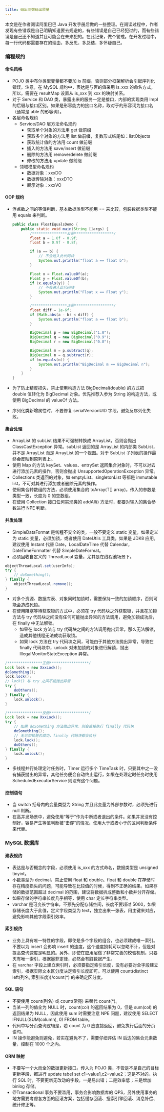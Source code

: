 ```yaml
---
title: 码出高效码出质量
---
```


本文是在作者阅读阿里巴巴 Java 开发手册后做的一些整理。在阅读过程中，作者发现有些错误是自己明确知道要去规避的，有些错误是自己已经犯过的，而有些错误是自己还不知道并且可能会在未来犯的。在此记录，做个警戒。在开发过程中，每一行代码都需要存在的理由，多反思，多总结，多怀疑自己。

### 编程规约

#### 命名风格

* POJO 类中布尔类型变量都不要加 is 前缀，否则部分框架解析会引起序列化错误。注意，在 MySQL 规约中，表达是与否的值采用 is_xxx 的命名方式，所以，需要在 resultMap 设置从 is_xxx 到 xxx 的映射关系。
* 对于 Service 和 DAO 类，暴露出来的服务一定是接口，内部的实现类用 Impl 的后缀与接口区别。如果是形容能力的接口名称，取对于的形容词为接口名（通常是 able 的形容词）。
* 各层命名规约
  * Service/DAO 层方法命名规约
    * 获取单个对象的方法用 get 做前缀
    * 获取多个对象的方法用 list 做前缀，复数形式结尾如：listObjects
    * 获取统计值的方法用 count 做前缀
    * 插入的方法用 save/insert 做前缀
    * 删除的方法用 remove/delete 做前缀
    * 修改的方法用 update 做前缀
  * 领域模型命名规约
    * 数据对象：xxxDO
    * 数据传输对象：xxxDTO
    * 展示对象：xxxVO

#### OOP 规约

* 浮点数之间的等值判断，基本数据类型不能用 == 来比较，包装数据类型不能用 equals 来判断。

  ```java
  public class FloatEqualsDemo {
      public static void main(String []args) {
          /****************反例******************/
          float a = 1.0f - 0.9f;
          float b = 0.9f - 0.8f;
  
          if (a == b) {
              // 不会进入此代码块
              System.out.println("float a == float b");
          }
  
          Float x = Float.valueOf(a);
          Float y = Float.valueOf(b);
          if (x.equals(y)) {
              // 不会进入此代码块
              System.out.println("Float x == Float y");
          }
  
          /****************正例******************/
          float diff = 1e-6f;
          if (Math.abs(a - b) < diff) {
              System.out.println("float a == float b");
          }
  
          BigDecimal p = new BigDecimal("1.0");
          BigDecimal q = new BigDecimal("0.9");
          BigDecimal r = new BigDecimal("0.8");
  
          BigDecimal m = p.subtract(q);
          BigDecimal n = q.subtract(r);
          if (m.equals(n)) {
              System.out.println("BigDecimal m == BigDecimal n");
          }
      }
  }
  ```

* 为了防止精度损失，禁止使用构造方法 BigDecimal(double) 的方式把 double 值转化为 BigDecimal 对象。优先推荐入参为 String 的构造方法，或使用 BigDecimal 的 valueOf 方法。

* 序列化类新增属性时，不要修复 serialVersionUID 字段，避免反序列化失败。

#### 集合处理

  * ArrayList 的 subList 结果不可强制转换成 ArrayList，否则会抛出 ClassCastException 异常。subList 返回的是 ArrayList  的内部类 SubList，并不是 ArrayList 而是 ArrayList 的一个视图。对于 SubList 子列表的操作最终会反映到原列表上。
  * 使用 Map 的方法 keySet、values、entrySet 返回集合对象时，不可以对去进行添加元素的操作，否则会抛出 UnsupportedOperationException 异常。
  * Collections 类返回的对象，如 emptyList、singletonList 等都是 immutable list，不可对其进行添加或者删除元素的操作。
  * 使用集合转数组的方法，必须使用集合的 toArray(T[] array)，传入的参数是类型一致，长度为 0 的空数组。
  * 在使用 Collection 接口任何实现类的 addAll() 方法时，都要对输入的集合参数进行 NPE 判断。

#### 并发处理

* SImpleDataFormat 是线程不安全的类，一般不要定义 static 变量，如果定义为 static 变量，必须加锁，或者使用 DateUtils 工具类。如果是 JDK8 应用，建议使用 Instant 代替 Date，LocalDateTime 代替 Calendar，DateTimeFormatter 代替 SimpleDateFormat。
* 必须回收自定义的 ThreadLocal 变量，尤其是在线程池场景下。

```java
objectThreadLocal.set(userInfo);
try {
    // doSomething();
} finally {
    objectThreadLocal.remove();
}
```

* 对多个资源、数据库表、对象同时加锁时，需要保持一致的加锁顺序，否则可能会造成死锁。
* 在使用阻塞等待获取锁的方式中，必须在 try 代码块之外获取锁，并且在加锁方法与 try 代码块之间没有任何可能抛出异常的方法调用，避免加锁成功后，在 finally 中无法解锁。
  * 如果在 lock 方法与 try 代码块之间的方法调用抛出异常，那么无法解锁，造成其他线程无法成功获取锁。
  * 如果 lock 方法在 try 代码块之间，可能由于其他方法抛出异常，导致在 finally 代码块中，unlock 对未加锁的对象进行解锁，抛出 IllegalMonitorStateException 异常。

```java
/****************正例******************/
Lock lock = new XxxLock();
doSomething();
lock.lock();
// lock() 与 try 之间不能抛出异常
try {
    doOthers();
} finally {
    lock.unlock();
}

/****************反例******************/
Lock lock = new XxxLock();
try {
    // 如果 doSomething 方法抛出异常，则会直接执行 finally 代码块
    doSomething();
    // 无论加锁是否成功，finally 代码块都会执行
    lock.lock();
    doOthers();
} finally {
    lock.unlock();
}
```

* 多线程并行处理定时任务时，Timer 运行多个 TimeTask 时，只要其中之一没有捕获抛出的异常，其他任务便会自动终止运行，如果在处理定时任务时使用 ScheduledExecutorService 则没有这个问题。

#### 控制语句

* 当 switch 括号内的变量类型为 String 并且此变量为外部参数时，必须先进行 null 判断。
* 在高并发场景中，避免使用“等于”作为中断或者退出的条件。如果并发没有控制好，容易产生等值判断被“击穿”的情况，使用大于或者小于的区间判断条件来代替。

### MySQL 数据库

#### 建表规约

* 表达是与否概念的字段，必须使用 is_xxx 的方式命名，数据类型是 unsigned tinyint。
* 小数类型为 decimal，禁止使用 float 和 double。float 和 double 在存储时存在精度损失的问题，可能导致在比较值的时候，得到不正确的结果。如果存储的数据范围超过 decimal 的范围，建议将数据拆成整数和小数并分开存储。
* 如果存储的字符串长度几乎相等，使用 char 定长字符串类型。
* varchar 是可变长字符串，不预先分配存储空间，长度不要超过 5000，如果存储长度大于此值，定义字段类型为 text，独立出来一张表，用主键来对应，避免影响其他字段索引效率。

#### 索引规约

* 业务上具有唯一特性的字段，即使是多个字段的组合，也必须建成唯一索引。不要以为 insert 会影响 insert 的速度，这个速度损耗可以忽略不计，但是对提高查询速度是明显的。另外，即使在应用层做了非常完善的校验机制，只要灭有唯一索引，根据墨菲定律，必然会有脏数据产生。
* 在 varchar 字段上建立索引时，必须要指定索引长度，没有必要对全字段建立索引，根据实际文本区分度决定索引长度即可。可以使用 count(distinct left(列名, 索引长度))/count(*) 的来确定区分度。

#### SQL 语句

* 不要使用 count(列名) 或 count(常亮) 来替代 count(*)。
* 当某一列的值全为 NULL 时，count(col) 的返回结果为 0，但是 sum(col) 的返回结果为 NULL，因此使用 sum 时需要注意 NPE 问题，建议使用 SELECT IFNULL(SUM(column), 0) FROM table。
* 代码中写分页查询逻辑是，若 count 为 0 应直接返回，避免执行后面的分页语句。
* IN 操作能避免则避免，若实在避免不了，需要仔细评估 IN 后边的集合元素数量，控制在 1000 个之内。

#### ORM 映射

* 不要写一个大而全的数据更新接口。传入为 POJO 类，不管是不是自己的目标更新字段，都进行 update tabel set c1=value1,c2=value2；这是不对的。执行 SQL 时，不要更新无改动的字段，一是易出错；二是效率低；三是增加 binlog 存储。
* @Transactional 事务不要滥用，事务会影响数据库的 QPS，另外使用事务的地方需要考虑各方面的回滚方案，包括缓存回滚、搜索引擎回滚、消息补偿、统计修正等。

